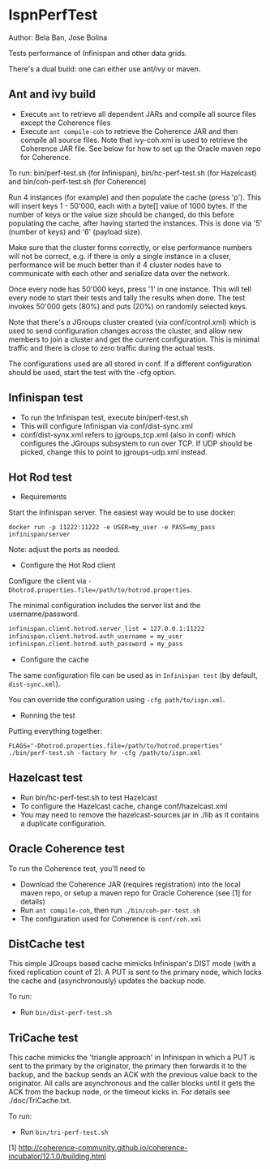 
IspnPerfTest
============

Author: Bela Ban, Jose Bolina

Tests performance of Infinispan and other data grids.

There's a dual build: one can either use ant/ivy or maven. 

Ant and ivy build
-----------------
* Execute `ant` to retrieve all dependent JARs and compile all source files except the Coherence files
* Execute `ant compile-coh` to retrieve the Coherence JAR and then compile all source files. Note that ivy-coh.xml is
  used to retrieve the Coherence JAR file. See below for how to set up the Oracle maven repo for Coherence.

To run: bin/perf-test.sh (for Infinispan), bin/hc-perf-test.sh (for Hazelcast) and bin/coh-perf-test.sh (for Coherence)

Run 4 instances (for example) and then populate the cache (press 'p'). This will insert keys 1 - 50'000, each with
a byte[] value of 1000 bytes. If the number of keys or the value size should be changed, do this before populating the
cache, after having started the instances. This is done via '5' (number of keys) and '6' (payload size).

Make sure that the cluster forms correctly, or else performance numbers will not be correct, e.g. if there is only
a single instance in a cluser, performance will be much better than if 4 cluster nodes have to communicate with each
other and serialize data over the network.

Once every node has 50'000 keys, press '1' in one instance. This will tell every node to start their tests and tally
the results when done. The test invokes 50'000 gets (80%) and puts (20%) on randomly selected keys.

Note that there's a JGroups cluster created (via conf/control.xml) which is used to send configuration changes across
the cluster, and allow new members to join a cluster and get the current configuration. This is minimal traffic and
there is close to zero traffic during the actual tests.

The configurations used are all stored in conf. If a different configuration should be used, start the test with the
-cfg <config file> option.



Infinispan test
---------------
* To run the Infinispan test, execute bin/perf-test.sh
* This will configure Infinispan via conf/dist-sync.xml
* conf/dist-synx.xml refers to jgroups_tcp.xml (also in conf) which configures the JGroups subsystem to run over TCP.
  If UDP should be picked, change this to point to jgroups-udp.xml instead.
  
Hot Rod test
------------

* Requirements

Start the Infinispan server.
The easiest way would be to use docker:

`docker run -p 11222:11222 -e USER=my_user -e PASS=my_pass infinispan/server`

Note: adjust the ports as needed.

* Configure the Hot Rod client

Configure the client via `-Dhotrod.properties.file=/path/to/hotrod.properties`.

The minimal configuration includes the server list and the username/password.

```bash
infinispan.client.hotrod.server_list = 127.0.0.1:11222
infinispan.client.hotrod.auth_username = my_user
infinispan.client.hotrod.auth_password = my_pass
```

* Configure the cache

The same configuration file can be used as in `Infinispan test` (by default, `dist-sync.xml`).

You can override the configuration using `-cfg path/to/ispn.xml`. 

* Running the test

Putting everything together:

`FLAGS="-Dhotrod.properties.file=/path/to/hotrod.properties" ./bin/perf-test.sh -factory hr -cfg /path/to/ispn.xml`

  
Hazelcast test
--------------
* Run bin/hc-perf-test.sh to test Hazelcast
* To configure the Hazelcast cache, change conf/hazelcast.xml
* You may need to remove the hazelcast-sources.jar in ./lib as it contains a duplicate configuration.


Oracle Coherence test
---------------------
To run the Coherence test, you'll need to
* Download the Coherence JAR (requires registration) into the local maven repo, or setup a maven repo for 
  Oracle Coherence (see [1] for details)
* Run `ant compile-coh`, then run `./bin/coh-per-test.sh`
* The configuration used for Coherence is `conf/coh.xml`


DistCache test
--------------
This simple JGroups based cache mimicks Infinispan's DIST mode (with a fixed replication count of 2). A PUT is sent
to the primary node, which locks the cache and (asynchronously) updates the backup node.

To run:
* Run `bin/dist-perf-test.sh`


TriCache test
-------------
This cache mimicks the 'triangle approach' in Infinispan in which a PUT is sent to the primary by the originator,
the primary then forwards it to the backup, and the backup sends an ACK with the previous value back to the
originator. All calls are asynchronous and the caller blocks until it gets the ACK from the backup node, or the
timeout kicks in.
For details see ./doc/TriCache.txt.

To run:
* Run `bin/tri-perf-test.sh`


[1] http://coherence-community.github.io/coherence-incubator/12.1.0/building.html